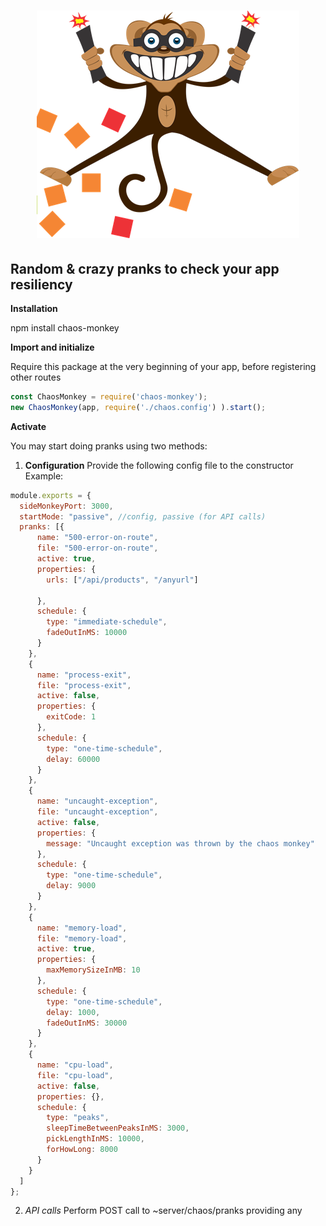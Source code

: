 <h1 align="center">
  <img src="misc/chaos-monkey.png" alt="Chaos Monkey" />
</h1>

## Random & crazy pranks to check your app resiliency

**Installation**

npm install chaos-monkey

**Import and initialize**

Require this package at the very beginning of your app, before registering other routes

```javascript
const ChaosMonkey = require('chaos-monkey');
new ChaosMonkey(app, require('./chaos.config') ).start();
```

**Activate**

You may start doing pranks using two methods:

1. **Configuration**
Provide the following config file to the constructor 
Example:
```javascript
module.exports = {
  sideMonkeyPort: 3000,
  startMode: "passive", //config, passive (for API calls)
  pranks: [{
      name: "500-error-on-route",
      file: "500-error-on-route",
      active: true,
      properties: {
        urls: ["/api/products", "/anyurl"]

      },
      schedule: {
        type: "immediate-schedule",
        fadeOutInMS: 10000
      }
    },
    {
      name: "process-exit",
      file: "process-exit",
      active: false,
      properties: {
        exitCode: 1
      },
      schedule: {
        type: "one-time-schedule",
        delay: 60000
      }
    },
    {
      name: "uncaught-exception",
      file: "uncaught-exception",
      active: false,
      properties: {
        message: "Uncaught exception was thrown by the chaos monkey"
      },
      schedule: {
        type: "one-time-schedule",
        delay: 9000
      }
    },
    {
      name: "memory-load",
      file: "memory-load",
      active: true,
      properties: {
        maxMemorySizeInMB: 10
      },
      schedule: {
        type: "one-time-schedule",
        delay: 1000,
        fadeOutInMS: 30000
      }
    },
    {
      name: "cpu-load",
      file: "cpu-load",
      active: false,
      properties: {},
      schedule: {
        type: "peaks",
        sleepTimeBetweenPeaksInMS: 3000,
        pickLengthInMS: 10000,
        forHowLong: 8000
      }
    }
  ]
};
```
2. *API calls*
Perform POST call to ~server/chaos/pranks providing any 